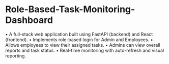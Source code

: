 # Role-Based-Task-Monitoring-Dashboard
• A full-stack web application built using FastAPI (backend) and React (frontend). 
• Implements role-based login for Admin and Employees. 
• Allows employees to view their assigned tasks. 
• Admins can view overall reports and task status. 
• Real-time monitoring with auto-refresh and visual reporting.
